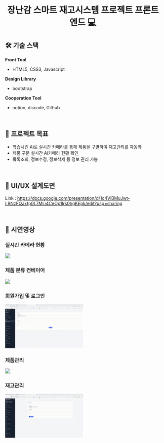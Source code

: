 <h1 align="center"> 장난감 스마트 재고시스템 프로젝트 프론트엔드 💻 </h1>

## 🛠️ 기술 스택

**Front Tool** <br/>
- HTML5, CSS3, Javascript

**Design Library** <br/>
- bootstrap 

**Cooperation Tool** <br/>
- notion, discode, Github 

<br/>

## 📌 프로젝트 목표

- 학습시킨 Ai로 실시간 카메라를 통해 제품을 구별하여 재고관리를 자동화 
- 제품 구분 실시간 Ai카메라 현황 확인
- 목록조회, 정보수정, 정보삭제 등 정보 관리 가능

<br/>

## 📄 UI/UX 설계도면

Link : https://docs.google.com/presentation/d/1c4VlBMuJwt-LBNzFQJxtp0L7MLi4CeOp1lrs0hgKEpk/edit?usp=sharing

<br/>

## 🎥 시연영상

### 실시간 카메라 현황 
<img width="50%" src="Ai.gif"/>
<br/>

### 제품 분류 컨베이어
<img width="50%" src="IoTvideo.gif"/>
<br/>

### 회원가입 및 로그인
<img width="50%" src="[SHANA]로그인.gif"/>
<br/>

### 제품관리
<img width="50%" src="[SHANA]상품등록.gif"/>
<br/>

### 재고관리
<img width="50%" src="[SHANA]자재등록.gif"/>
<br/>

